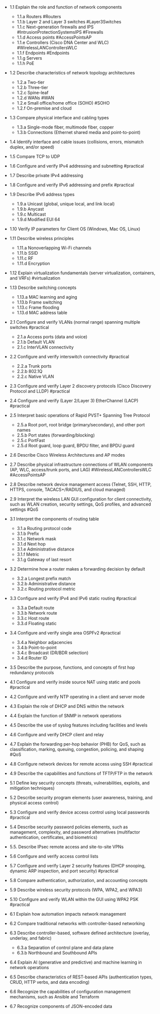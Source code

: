 - 1.1 Explain the role and function of network components
    - 1.1.a Routers #Routers 
    - 1.1.b Layer 2 and Layer 3 switches #Layer3Switches 
    - 1.1.c Next-generation firewalls and IPS #IntrusionProtectionSystemsIPS #Firewalls
    - 1.1.d Access points #AccessPointsAP 
    - 1.1.e Controllers (Cisco DNA Center and WLC) #WirelessLANControllersWLC 
    - 1.1.f Endpoints #Endpoints
    - 1.1.g Servers
    - 1.1.h PoE
   
- 1.2 Describe characteristics of network topology architectures
    - 1.2.a Two-tier
    - 1.2.b Three-tier
    - 1.2.c Spine-leaf
    - 1.2.d WANs #WAN 
    - 1.2.e Small office/home office (SOHO) #SOHO
    - 1.2.f On-premise and cloud
  
- 1.3 Compare physical interface and cabling types
    - 1.3.a Single-mode fiber, multimode fiber, copper
    - 1.3.b Connections (Ethernet shared media and point-to-point)
  
- 1.4 Identify interface and cable issues (collisions, errors, mismatch duplex, and/or speed)
  
- 1.5 Compare TCP to UDP
  
- 1.6 Configure and verify IPv4 addressing and subnetting #practical
  
- 1.7 Describe private IPv4 addressing
  
- 1.8 Configure and verify IPv6 addressing and prefix #practical
  
- 1.9 Describe IPv6 address types
    - 1.9.a Unicast (global, unique local, and link local)
    - 1.9.b Anycast
    - 1.9.c Multicast
    - 1.9.d Modified EUI 64
  
- 1.10 Verify IP parameters for Client OS (Windows, Mac OS, Linux)
  
- 1.11 Describe wireless principles
    - 1.11.a Nonoverlapping Wi-Fi channels
    - 1.11.b SSID
    - 1.11.c RF
    - 1.11.d Encryption
  
- 1.12 Explain virtualization fundamentals (server virtualization, containers, and VRFs) #virtualization 
  
- 1.13 Describe switching concepts
    - 1.13.a MAC learning and aging
    - 1.13.b Frame switching
    - 1.13.c Frame flooding
    - 1.13.d MAC address table

- 2.1 Configure and verify VLANs (normal range) spanning multiple switches #practical 
    - 2.1.a Access ports (data and voice)
    - 2.1.b Default VLAN
    - 2.1.c InterVLAN connectivity
  
- 2.2 Configure and verify interswitch connectivity #practical 
    - 2.2.a Trunk ports
    - 2.2.b 802.1Q
    - 2.2.c Native VLAN
  
- 2.3 Configure and verify Layer 2 discovery protocols (Cisco Discovery Protocol and LLDP) #practical 
  
- 2.4 Configure and verify (Layer 2/Layer 3) EtherChannel (LACP) #practical 
  
- 2.5 Interpret basic operations of Rapid PVST+ Spanning Tree Protocol
    - 2.5.a Root port, root bridge (primary/secondary), and other port names
    - 2.5.b Port states (forwarding/blocking)
    - 2.5.c PortFast
    - 2.5.d Root guard, loop guard, BPDU filter, and BPDU guard
  
- 2.6 Describe Cisco Wireless Architectures and AP modes
  
- 2.7 Describe physical infrastructure connections of WLAN components (AP, WLC, access/trunk ports, and LAG) #WirelessLANControllersWLC #AccessPointsAP 
  
- 2.8 Describe network device management access (Telnet, SSH, HTTP, HTTPS, console, TACACS+/RADIUS, and cloud managed)
  
- 2.9 Interpret the wireless LAN GUI configuration for client connectivity, such as WLAN creation, security settings, QoS profiles, and advanced settings #QoS 

- 3.1 Interpret the components of routing table
    - 3.1.a Routing protocol code
    - 3.1.b Prefix
    - 3.1.c Network mask
    - 3.1.d Next hop
    - 3.1.e Administrative distance
    - 3.1.f Metric
    - 3.1.g Gateway of last resort
  
- 3.2 Determine how a router makes a forwarding decision by default
    - 3.2.a Longest prefix match
    - 3.2.b Administrative distance
    - 3.2.c Routing protocol metric
  
- 3.3 Configure and verify IPv4 and IPv6 static routing #practical 
    - 3.3.a Default route
    - 3.3.b Network route
    - 3.3.c Host route
    - 3.3.d Floating static
  
- 3.4 Configure and verify single area OSPFv2 #practical 
    - 3.4.a Neighbor adjacencies
    - 3.4.b Point-to-point
    - 3.4.c Broadcast (DR/BDR selection)
    - 3.4.d Router ID
  
- 3.5 Describe the purpose, functions, and concepts of first hop redundancy protocols

- 4.1 Configure and verify inside source NAT using static and pools #practical 
  
- 4.2 Configure and verify NTP operating in a client and server mode
  
- 4.3 Explain the role of DHCP and DNS within the network
  
- 4.4 Explain the function of SNMP in network operations
  
- 4.5 Describe the use of syslog features including facilities and levels
  
- 4.6 Configure and verify DHCP client and relay
  
- 4.7 Explain the forwarding per-hop behavior (PHB) for QoS, such as classification, marking, queuing, congestion, policing, and shaping #QoS 
  
- 4.8 Configure network devices for remote access using SSH #practical 
  
- 4.9 Describe the capabilities and functions of TFTP/FTP in the network

- 5.1 Define key security concepts (threats, vulnerabilities, exploits, and mitigation techniques)
  
- 5.2 Describe security program elements (user awareness, training, and physical access control)
  
- 5.3 Configure and verify device access control using local passwords #practical 
  
- 5.4 Describe security password policies elements, such as management, complexity, and password alternatives (multifactor authentication, certificates, and biometrics)
  
- 5.5. Describe IPsec remote access and site-to-site VPNs
  
- 5.6 Configure and verify access control lists
  
- 5.7 Configure and verify Layer 2 security features (DHCP snooping, dynamic ARP inspection, and port security) #practical 
  
- 5.8 Compare authentication, authorization, and accounting concepts
  
- 5.9 Describe wireless security protocols (WPA, WPA2, and WPA3)
  
- 5.10 Configure and verify WLAN within the GUI using WPA2 PSK #practical 

- 6.1 Explain how automation impacts network management
  
- 6.2 Compare traditional networks with controller-based networking
  
- 6.3 Describe controller-based, software defined architecture (overlay, underlay, and fabric)
    - 6.3.a Separation of control plane and data plane
    - 6.3.b Northbound and Southbound APIs
  
- 6.4 Explain AI (generative and predictive) and machine learning in network operations
  
- 6.5 Describe characteristics of REST-based APIs (authentication types, CRUD, HTTP verbs, and data encoding)
  
- 6.6 Recognize the capabilities of configuration management mechanisms, such as Ansible and Terraform
  
- 6.7 Recognize components of JSON-encoded data